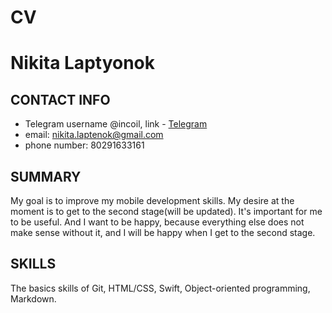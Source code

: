 # CV
# Nikita Laptyonok
## CONTACT INFO
+ Telegram username @incoil, link - [Telegram](https://t.me/incoil)
+ email: nikita.laptenok@gmail.com
+ phone number: 80291633161

## SUMMARY
My goal is to improve my mobile development skills. My desire at the moment is to get to the second stage(will be updated). It's important for me to be useful. And I want to be happy, because everything else does not make sense without it, and I will be happy when I get to the second stage.

## SKILLS
The basics skills of Git, HTML/CSS, Swift, Object-oriented programming, Markdown.

